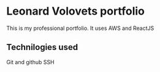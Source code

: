 # Leonard Volovets portfolio
This is my professional portfolio.  It uses AWS and ReactJS

## Technilogies used

Git and github
SSH
